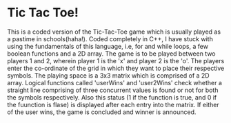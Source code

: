 # Tic Tac Toe!


This is a coded version of the Tic-Tac-Toe game which is usually played as a pastime in schools(haha!). Coded completely in C++, I have stuck with using the fundamentals of this language, i.e, for and while loops, a few boolean functions and a 2D array.
The game is to be played between two players 1 and 2, wherein player 1 is the 'x' and player 2 is the 'o'. The players enter the co-ordinate of the grid in which they want to place their respective symbols.
The playing space is a 3x3 matrix which is comprised of a 2D array.
Logical functions called 'userWins' and 'user2Wins' check whether a straight line comprising of three concurrent values is found or not for both the symbols respectively. Also this status (1 if the function is true, and 0 if the fuunction is flase) is displayed after each entry into the matrix.
If either of the user wins, the game is concluded and winner is announced.

